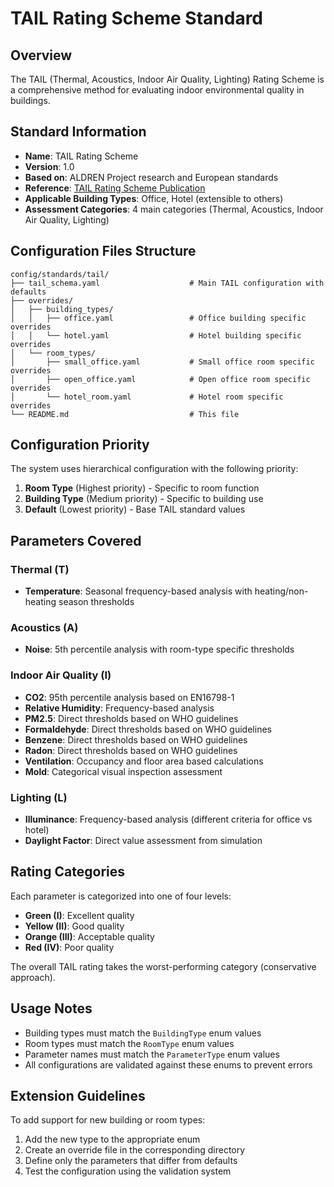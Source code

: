 # TAIL Rating Scheme Standard

## Overview
The TAIL (Thermal, Acoustics, Indoor Air Quality, Lighting) Rating Scheme is a comprehensive method for evaluating indoor environmental quality in buildings.

## Standard Information
- **Name**: TAIL Rating Scheme
- **Version**: 1.0
- **Based on**: ALDREN Project research and European standards
- **Reference**: [TAIL Rating Scheme Publication](https://www.sciencedirect.com/science/article/pii/S0378778821003133)
- **Applicable Building Types**: Office, Hotel (extensible to others)
- **Assessment Categories**: 4 main categories (Thermal, Acoustics, Indoor Air Quality, Lighting)

## Configuration Files Structure

```
config/standards/tail/
├── tail_schema.yaml                    # Main TAIL configuration with defaults
├── overrides/
│   ├── building_types/
│   │   ├── office.yaml                 # Office building specific overrides
│   │   └── hotel.yaml                  # Hotel building specific overrides
│   └── room_types/
│       ├── small_office.yaml           # Small office room specific overrides
│       ├── open_office.yaml            # Open office room specific overrides
│       └── hotel_room.yaml             # Hotel room specific overrides
└── README.md                           # This file
```

## Configuration Priority
The system uses hierarchical configuration with the following priority:
1. **Room Type** (Highest priority) - Specific to room function
2. **Building Type** (Medium priority) - Specific to building use
3. **Default** (Lowest priority) - Base TAIL standard values

## Parameters Covered

### Thermal (T)
- **Temperature**: Seasonal frequency-based analysis with heating/non-heating season thresholds

### Acoustics (A)  
- **Noise**: 5th percentile analysis with room-type specific thresholds

### Indoor Air Quality (I)
- **CO2**: 95th percentile analysis based on EN16798-1
- **Relative Humidity**: Frequency-based analysis
- **PM2.5**: Direct thresholds based on WHO guidelines
- **Formaldehyde**: Direct thresholds based on WHO guidelines
- **Benzene**: Direct thresholds based on WHO guidelines
- **Radon**: Direct thresholds based on WHO guidelines
- **Ventilation**: Occupancy and floor area based calculations
- **Mold**: Categorical visual inspection assessment

### Lighting (L)
- **Illuminance**: Frequency-based analysis (different criteria for office vs hotel)
- **Daylight Factor**: Direct value assessment from simulation

## Rating Categories
Each parameter is categorized into one of four levels:
- **Green (I)**: Excellent quality
- **Yellow (II)**: Good quality
- **Orange (III)**: Acceptable quality  
- **Red (IV)**: Poor quality

The overall TAIL rating takes the worst-performing category (conservative approach).

## Usage Notes
- Building types must match the `BuildingType` enum values
- Room types must match the `RoomType` enum values
- Parameter names must match the `ParameterType` enum values
- All configurations are validated against these enums to prevent errors

## Extension Guidelines
To add support for new building or room types:
1. Add the new type to the appropriate enum
2. Create an override file in the corresponding directory
3. Define only the parameters that differ from defaults
4. Test the configuration using the validation system